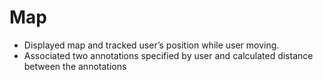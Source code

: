 # Map
* Displayed map and tracked user’s position while user moving.
* Associated two annotations specified by user and calculated distance between the annotations

